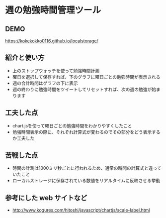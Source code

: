 # 週の勉強時間管理ツール

## DEMO

  https://kokekokko0116.github.io/localstorage/

## 紹介と使い方

  - 上のストップウォッチを使って勉強時間計測
  - 曜日を選択して保存すれば、下のグラフに曜日ごとの勉強時間が表示される
  - 週の合計時間はグラフの下に表示
  - 週の終わりに勉強時間をツイートしてリセットすれば、次の週の勉強が始まります
  

## 工夫した点

  - chart.jsを使って曜日ごとの勉強時間をわかりやすくしたこと
  - 勉強時間表示の際に、それぞれ計算式が変わるのでその部分をどう表示するか工夫した

## 苦戦した点

  - 時間の計測は1000ミリ秒ごとに行われるため、通常の時間の計算式と違っていたこと
  - ローカルストレージに保存されている数値をリアルタイムに反映させる挙動

## 参考にした web サイトなど

  - http://www.kogures.com/hitoshi/javascript/chartjs/scale-label.html
